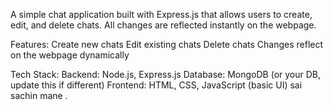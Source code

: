 A simple chat application built with Express.js that allows users to create, edit, and delete chats. All changes are reflected instantly on the webpage.

Features:
Create new chats
Edit existing chats
Delete chats
Changes reflect on the webpage dynamically

Tech Stack:
Backend: Node.js, Express.js
Database: MongoDB (or your DB, update this if different)
Frontend: HTML, CSS, JavaScript (basic UI)
sai sachin mane .